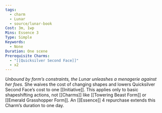 ```yaml
---
tags:
  - charm
  - Lunar
  - source/lunar-book
Cost: 3m, 1wp
Mins: Essence 3
Type: Simple
Keywords:
  - None
Duration: One scene
Prerequisite Charms:
  - "[[Quicksilver Second Face]]"
  - x2
---
```

*Unbound by form’s constraints, the Lunar unleashes a menagerie against her foes.*
She waives the cost of changing shapes and lowers Quicksilver Second Face’s cost to one [[Initiative]]. This applies only to basic shapeshifting actions, not [[Charms]] like [[Towering Beast Form]] or [[Emerald Grasshopper Form]]. An [[Essence]] 4 repurchase extends this Charm’s duration to one day.